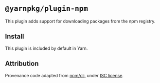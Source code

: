 # `@yarnpkg/plugin-npm`

This plugin adds support for downloading packages from the npm registry.

## Install

This plugin is included by default in Yarn.

## Attribution

Provenance code adapted from [npm/cli](https://github.com/npm/cli/blob/04f53ce13201b460123067d7153f1681342548e1/workspaces/libnpmpublish/lib/provenance.js), under [ISC license](https://github.com/npm/cli/blob/04f53ce13201b460123067d7153f1681342548e1/workspaces/libnpmpublish/LICENSE).
